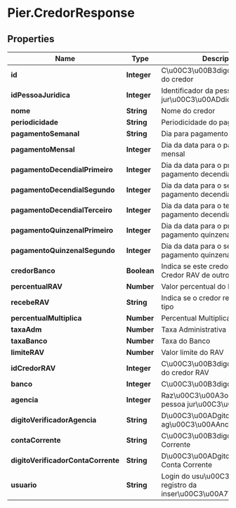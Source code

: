 # Pier.CredorResponse

## Properties
Name | Type | Description | Notes
------------ | ------------- | ------------- | -------------
**id** | **Integer** | C\u00C3\u00B3digo identificador do credor | [optional] 
**idPessoaJuridica** | **Integer** | Identificador da pessoa jur\u00C3\u00ADdica do credor | [optional] 
**nome** | **String** | Nome do credor | [optional] 
**periodicidade** | **String** | Periodicidade do pagamento | [optional] 
**pagamentoSemanal** | **String** | Dia para pagamento semanal | [optional] 
**pagamentoMensal** | **Integer** | Dia da data para o pagamento mensal | [optional] 
**pagamentoDecendialPrimeiro** | **Integer** | Dia da data para o primeiro pagamento decendial | [optional] 
**pagamentoDecendialSegundo** | **Integer** | Dia da data para o segundo pagamento decendial | [optional] 
**pagamentoDecendialTerceiro** | **Integer** | Dia da data para o terceiro pagamento decendial | [optional] 
**pagamentoQuinzenalPrimeiro** | **Integer** | Dia da data para o primeiro pagamento quinzenal | [optional] 
**pagamentoQuinzenalSegundo** | **Integer** | Dia da data para o segundo pagamento quinzenal | [optional] 
**credorBanco** | **Boolean** | Indica se este credor pode ser um Credor RAV de outros credores | [optional] 
**percentualRAV** | **Number** | Valor percentual do RAV do credor | [optional] 
**recebeRAV** | **String** | Indica se o credor recebe RAV e o tipo | [optional] 
**percentualMultiplica** | **Number** | Percentual Multiplica | [optional] 
**taxaAdm** | **Number** | Taxa Administrativa | [optional] 
**taxaBanco** | **Number** | Taxa do Banco | [optional] 
**limiteRAV** | **Number** | Valor limite do RAV | [optional] 
**idCredorRAV** | **Integer** | C\u00C3\u00B3digo identificador do credor RAV | [optional] 
**banco** | **Integer** | C\u00C3\u00B3digo do banco | [optional] 
**agencia** | **Integer** | Raz\u00C3\u00A3o social da pessoa jur\u00C3\u00ADdica | [optional] 
**digitoVerificadorAgencia** | **String** | D\u00C3\u00ADgito Verificador da ag\u00C3\u00AAncia | [optional] 
**contaCorrente** | **String** | C\u00C3\u00B3digo da Conta Corrente | [optional] 
**digitoVerificadorContaCorrente** | **String** | D\u00C3\u00ADgito Verificador da Conta Corrente | [optional] 
**usuario** | **String** | Login do usu\u00C3\u00A1rio para registro da inser\u00C3\u00A7\u00C3\u00A3o | [optional] 


